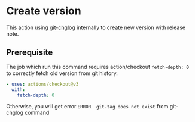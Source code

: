 # Create version

This action using [git-chglog][git-chglog] internally to create new version with release note.

## Prerequisite

The job which run this command requires action/checkout `fetch-depth: 0` to correctly fetch old version from git history.

```yaml
- uses: actions/checkout@v3
  with:
    fetch-depth: 0
```

Otherwise, you will get error `ERROR  git-tag does not exist` from git-chglog command

[git-chglog]: https://github.com/git-chglog/git-chglog
